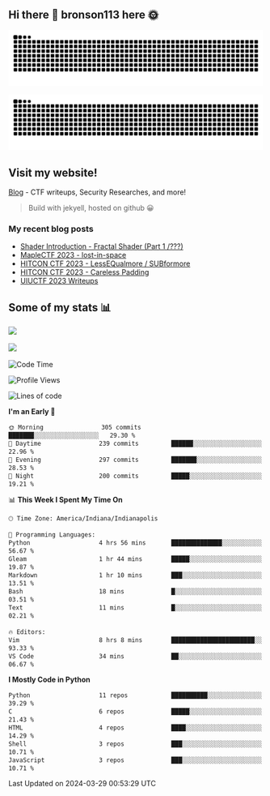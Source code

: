 ## Hi there 👋 bronson113 here 🌞
<div align="center">

![GitHub Snake Light](https://raw.githubusercontent.com/bronson113/bronson113/snake/github-snake.svg#gh-light-mode-only)

![GitHub Snake dark](https://raw.githubusercontent.com/bronson113/bronson113/snake/github-snake-dark.svg#gh-dark-mode-only)

</div>

## Visit my website!
[Blog](https://bronson113.github.io/) - CTF writeups, Security Researches, and more! 

> Build with jekyell, hosted on github 😀

### My recent blog posts

<!-- BLOG-POST-LIST:START -->
- [Shader Introduction - Fractal Shader &lpar;Part 1 /???&rpar;](http://blog.bronson113.org/2024/03/12/shader-introduction-fractal-shader-part-1.html)
- [MapleCTF 2023 - lost-in-space](http://blog.bronson113.org/2023/10/03/maplectf-2023-lost-in-space.html)
- [HITCON CTF 2023 - LessEQualmore / SUBformore](http://blog.bronson113.org/2023/09/10/hitcon-ctf-2023-lessequalmore-subformore.html)
- [HITCON CTF 2023 - Careless Padding](http://blog.bronson113.org/2023/09/08/hitconctf-2023-careless-padding.html)
- [UIUCTF 2023 Writeups](http://blog.bronson113.org/2023/07/03/uiuctf-2023-writeups.html)
<!-- BLOG-POST-LIST:END -->

## Some of my stats 📊
![](https://github-readme-stats-sigma-five.vercel.app/api?username=bronson113&theme=transparent&show_icons=true)

![](https://github-readme-stats-sigma-five.vercel.app/api/top-langs/?username=bronson113&theme=transparent&layout=compact&card_width=445)



<!--START_SECTION:waka-->
![Code Time](http://img.shields.io/badge/Code%20Time-510%20hrs%2028%20mins-blue)

![Profile Views](http://img.shields.io/badge/Profile%20Views-0-blue)

![Lines of code](https://img.shields.io/badge/From%20Hello%20World%20I%27ve%20Written-7.5%20million%20lines%20of%20code-blue)

**I'm an Early 🐤** 

```text
🌞 Morning                305 commits         ███████░░░░░░░░░░░░░░░░░░   29.30 % 
🌆 Daytime                239 commits         ██████░░░░░░░░░░░░░░░░░░░   22.96 % 
🌃 Evening                297 commits         ███████░░░░░░░░░░░░░░░░░░   28.53 % 
🌙 Night                  200 commits         █████░░░░░░░░░░░░░░░░░░░░   19.21 % 
```


📊 **This Week I Spent My Time On** 

```text
🕑︎ Time Zone: America/Indiana/Indianapolis

💬 Programming Languages: 
Python                   4 hrs 56 mins       ██████████████░░░░░░░░░░░   56.67 % 
Gleam                    1 hr 44 mins        █████░░░░░░░░░░░░░░░░░░░░   19.87 % 
Markdown                 1 hr 10 mins        ███░░░░░░░░░░░░░░░░░░░░░░   13.51 % 
Bash                     18 mins             █░░░░░░░░░░░░░░░░░░░░░░░░   03.51 % 
Text                     11 mins             █░░░░░░░░░░░░░░░░░░░░░░░░   02.21 % 

🔥 Editors: 
Vim                      8 hrs 8 mins        ███████████████████████░░   93.33 % 
VS Code                  34 mins             ██░░░░░░░░░░░░░░░░░░░░░░░   06.67 % 
```

**I Mostly Code in Python** 

```text
Python                   11 repos            ██████████░░░░░░░░░░░░░░░   39.29 % 
C                        6 repos             █████░░░░░░░░░░░░░░░░░░░░   21.43 % 
HTML                     4 repos             ████░░░░░░░░░░░░░░░░░░░░░   14.29 % 
Shell                    3 repos             ███░░░░░░░░░░░░░░░░░░░░░░   10.71 % 
JavaScript               3 repos             ███░░░░░░░░░░░░░░░░░░░░░░   10.71 % 
```




 Last Updated on 2024-03-29 00:53:29 UTC
<!--END_SECTION:waka-->
